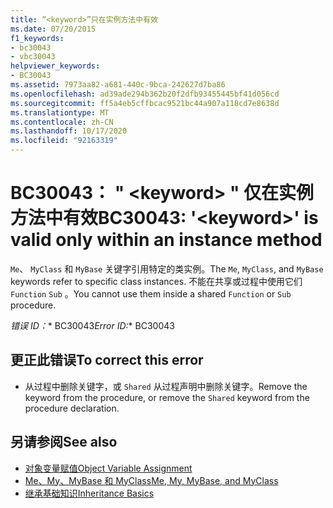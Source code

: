 ```yaml
---
title: “<keyword>”只在实例方法中有效
ms.date: 07/20/2015
f1_keywords:
- bc30043
- vbc30043
helpviewer_keywords:
- BC30043
ms.assetid: 7973aa82-a681-440c-9bca-242627d7ba86
ms.openlocfilehash: ad39ade294b362b20f2dfb93455445bf41d056cd
ms.sourcegitcommit: ff5a4eb5cffbcac9521bc44a907a118cd7e8638d
ms.translationtype: MT
ms.contentlocale: zh-CN
ms.lasthandoff: 10/17/2020
ms.locfileid: "92163319"
---
```

# <a name="bc30043-keyword-is-valid-only-within-an-instance-method"></a><span data-ttu-id="320e0-102">BC30043： " \<keyword> " 仅在实例方法中有效</span><span class="sxs-lookup"><span data-stu-id="320e0-102">BC30043: '\<keyword>' is valid only within an instance method</span></span>

<span data-ttu-id="320e0-103">`Me`、 `MyClass` 和 `MyBase` 关键字引用特定的类实例。</span><span class="sxs-lookup"><span data-stu-id="320e0-103">The `Me`, `MyClass`, and `MyBase` keywords refer to specific class instances.</span></span> <span data-ttu-id="320e0-104">不能在共享或过程中使用它们 `Function` `Sub` 。</span><span class="sxs-lookup"><span data-stu-id="320e0-104">You cannot use them inside a shared `Function` or `Sub` procedure.</span></span>

<span data-ttu-id="320e0-105">*错误 ID：*\* BC30043</span><span class="sxs-lookup"><span data-stu-id="320e0-105">*Error ID:*\* BC30043</span></span>

## <a name="to-correct-this-error"></a><span data-ttu-id="320e0-106">更正此错误</span><span class="sxs-lookup"><span data-stu-id="320e0-106">To correct this error</span></span>

- <span data-ttu-id="320e0-107">从过程中删除关键字，或 `Shared` 从过程声明中删除关键字。</span><span class="sxs-lookup"><span data-stu-id="320e0-107">Remove the keyword from the procedure, or remove the `Shared` keyword from the procedure declaration.</span></span>

## <a name="see-also"></a><span data-ttu-id="320e0-108">另请参阅</span><span class="sxs-lookup"><span data-stu-id="320e0-108">See also</span></span>

- [<span data-ttu-id="320e0-109">对象变量赋值</span><span class="sxs-lookup"><span data-stu-id="320e0-109">Object Variable Assignment</span></span>](../../programming-guide/language-features/variables/object-variable-assignment.md)
- [<span data-ttu-id="320e0-110">Me、My、MyBase 和 MyClass</span><span class="sxs-lookup"><span data-stu-id="320e0-110">Me, My, MyBase, and MyClass</span></span>](../../programming-guide/program-structure/me-my-mybase-and-myclass.md)
- [<span data-ttu-id="320e0-111">继承基础知识</span><span class="sxs-lookup"><span data-stu-id="320e0-111">Inheritance Basics</span></span>](../../programming-guide/language-features/objects-and-classes/inheritance-basics.md)
